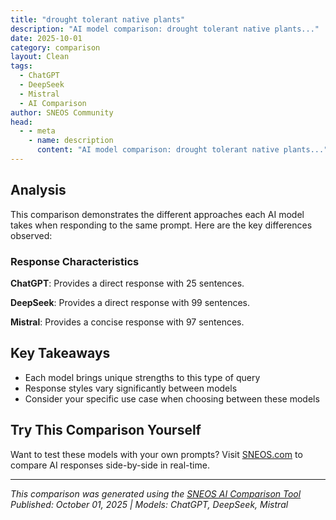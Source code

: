 ```yaml
---
title: "drought tolerant native plants"
description: "AI model comparison: drought tolerant native plants..."
date: 2025-10-01
category: comparison
layout: Clean
tags:
  - ChatGPT
  - DeepSeek
  - Mistral
  - AI Comparison
author: SNEOS Community
head:
  - - meta
    - name: description
      content: "AI model comparison: drought tolerant native plants..."
---
```


<ChatComparison
  title="drought tolerant native plants"
  prompt="drought tolerant native plants"
  :responses='{"ChatGPT": "Here are some drought-tolerant native plants that are well-suited for dry conditions. The best choices can depend on your specific region, but here are examples from various parts of the United States:\n\n### Drought-Tolerant Native Plants (U.S.)\n\n#### Wildflowers\n- **Purple Coneflower (Echinacea purpurea)** \u2013 Native to the central and eastern U.S., attracts pollinators.\n- **Black-eyed Susan (Rudbeckia hirta)** \u2013 Tolerant of dry soil, common in prairies.\n- **Blanket Flower (Gaillardia pulchella)** \u2013 Thrives in hot, dry conditions.\n\n#### Shrubs\n- **California Sagebrush (Artemisia californica)** \u2013 Native to California coastal areas.\n- **Manzanita (Arctostaphylos spp.)** \u2013 Evergreen with reddish bark, drought-tolerant.\n- **Rabbitbrush (Ericameria nauseosa)** \u2013 Found in western deserts.\n\n#### Grasses and Groundcovers\n- **Blue Grama Grass (Bouteloua gracilis)** \u2013 A native prairie grass.\n- **Buffalo Grass (Bouteloua dactyloides)** \u2013 Low-water lawn alternative.\n- **Ice Plant (Delosperma spp.)** \u2013 Succulent groundcover.\n\n#### Succulents and Cacti\n- **Prickly Pear Cactus (Opuntia spp.)** \u2013 Suited for very dry climates.\n- **Agave (Agave spp.)** \u2013 Drought-tolerant, dramatic architectural plants.\n\n### Tips for Using Drought-Tolerant Native Plants\n- Plant in well-draining soil to prevent root rot.\n- Group plants with similar water needs together.\n- Mulch to retain soil moisture.\n- Water deeply but infrequently.\n\nIf you tell me your location or climate zone, I can provide a more tailored list of native drought-tolerant plants!", "DeepSeek": "Of course! Here is a comprehensive guide to drought-tolerant native plants, organized by region in the United States. Using native plants is a fantastic strategy for water-wise landscaping (xeriscaping), as they are already perfectly adapted to your local climate, soil, and pollinators.\n\n### Why Choose Drought-Tolerant Native Plants?\n* **Low Water Needs:** Once established, they require little to no supplemental watering.\n* **Supports Local Ecosystems:** They provide essential food and habitat for native birds, bees, and butterflies.\n* **Low Maintenance:** They are adapted to local soils and pests, reducing the need for fertilizers and pesticides.\n* **Prevents Erosion:** Their deep root systems stabilize soil.\n* **Climate Resilience:** They are built to survive the natural drought cycles of their region.\n\n---\n\n### Key Concept: \u0022Establishment\u0022\nEven the most drought-tolerant plants need **regular watering for their first full year** to develop a deep, strong root system. After that, they can thrive on rainfall alone in most climates.\n\n---\n\n### Regional Guides\n\n#### 1. Southwest \u0026 California\n*Characterized by hot, dry summers and mild winters. Plants here are often adapted to sandy or rocky soils.*\n\n* **Trees:**\n * **Mesquite** (*Prosopis* spp.): Deep roots, light canopy, and nitrogen-fixer.\n * **Palo Verde** (*Parkinsonia* spp.): Beautiful green bark and yellow flowers.\n * **Desert Willow** (*Chilopsis linearis*): Not a true willow; has gorgeous, orchid-like flowers.\n * **California Live Oak** (*Quercus agrifolia*): A majestic, broad-leaved evergreen.\n\n* **Shrubs:**\n * **California Lilac** (*Ceanothus* spp.): Stunning blue or white flower clusters in spring.\n * **Manzanita** (*Arctostaphylos* spp.): Striking red bark and a vital food source for wildlife.\n * **Desert Sage** (*Salvia dorrii*): Silvery foliage and purple flowers; highly aromatic.\n * **Texas Sage** (*Leucophyllum frutescens*): Blooms spectacularly after rains; silvery foliage.\n\n* **Perennials \u0026 Grasses:**\n * **Agave** (*Agave* spp.): Architectural focal points; some are monocarpic (flower once then die).\n * **Penstemon** (*Penstemon* spp.): Tubular flowers that hummingbirds love.\n * **California Fuchsia** (*Epilobium canum*): A late-summer bloomer, crucial for migrating hummingbirds.\n * **Deer Grass** (*Muhlenbergia rigens*): A beautiful, fountain-like clumping grass.\n\n#### 2. Great Plains \u0026 Prairie\n*Characterized by wide temperature swings, wind, and periods of drought. Plants are tough and deep-rooted.*\n\n* **Perennials \u0026 Flowers:**\n * **Purple Coneflower** (*Echinacea purpurea*): A classic prairie plant loved by butterflies and birds.\n * **Black-eyed Susan** (*Rudbeckia hirta*): Cheerful, long-blooming yellow flowers.\n * **Blazing Star** (*Liatris* spp.): Tall spikes of purple flowers; a butterfly magnet.\n * **Butterfly Weed** (*Asclepias tuberosa*): Essential host plant for Monarch butterflies; vibrant orange flowers.\n * **Prairie Dropseed** (*Sporobolus heterolepis*): A fine-textured, clumping grass with a wonderful scent.\n\n* **Grasses (The foundation of the prairie):**\n * **Little Bluestem** (*Schizachyrium scoparium*): Blue-green in summer, turns a gorgeous copper-red in fall.\n * **Switchgrass** (*Panicum virgatum*): A tall, sturdy grass that provides winter interest.\n * **Buffalo Grass** (*Bouteloua dactyloides*): A low-growing, soft native lawn alternative.\n\n#### 3. Northeast \u0026 Mid-Atlantic\n*Characterized by humid summers and cold winters. Droughts are usually short-term but can be severe.*\n\n* **Trees:**\n * **Eastern Redcedar** (*Juniperus virginiana*): An extremely tough evergreen.\n * **Post Oak** (*Quercus stellata*): A resilient oak tolerant of poor, dry soils.\n * **Serviceberry** (*Amelanchier* spp.): Small tree with spring flowers, edible berries, and great fall color.\n\n* **Shrubs:**\n * **Northern Bayberry** (*Morella pensylvanica*): Fragrant foliage and waxy berries for birds; salt-tolerant.\n * **Sumac** (*Rhus* spp.): Brilliant fall color and interesting structure.\n * **New Jersey Tea** (*Ceanothus americanus*): A low-growing shrub with white flowers; hosts butterfly larvae.\n\n* **Perennials:**\n * **Wild Bergamot** (*Monarda fistulosa*): Lavender-pink flowers that bees and hummingbirds adore.\n * **Butterfly Weed** (*Asclepias tuberosa*): Works well in this region too.\n * **Coreopsis** (*Coreopsis* spp.): Sun-loving, long-blooming yellow flowers.\n * **Little Bluestem** (*Schizachyrium scoparium*): A versatile grass for all regions.\n\n#### 4. Southeast\n*Characterized by hot, humid summers with periodic drought. Plants must tolerate both moisture and dry spells.*\n\n* **Trees:**\n * **Southern Live Oak** (*Quercus virginiana*): A massive, iconic evergreen.\n * **Longleaf Pine** (*Pinus palustris*): Adapted to fire and drought.\n * **Redbud** (*Cercis canadensis*): Beautiful spring blooms and heart-shaped leaves.\n\n* **Shrubs:**\n * **Wax Myrtle** (*Morella cerifera*): Fast-growing evergreen; berries are a bird favorite.\n * **Dwarf Palmetto** (*Sabal minor*): A tough, trunkless palm that adds a tropical feel.\n * **American Beautyberry** (*Callicarpa americana*): Unforgettable clusters of vibrant purple berries in fall.\n\n* **Perennials:**\n * **Georgia Savanna Phlox** (*Phlox nivalis*): An evergreen groundcover with pink flowers.\n * **Blazing Star** (*Liatris* spp.): Does very well in the Southeast.\n * **Purple Coneflower** (*Echinacea purpurea*): Thrives in the heat.\n\n### Getting Started: Tips for Success\n\n1. **Test Your Soil:** Understand if you have clay, sand, or loam. Many drought-tolerant natives prefer well-draining soil.\n2. **Observe Your Site:** Note how much sun and shade different areas get.\n3. **Group Plants by Water Needs:** This is the core of smart landscaping. Don\u0027t put a thirsty plant next to a desert native.\n4. **Mulch!:** A 2-3 inch layer of wood chips, gravel, or pine straw conserves moisture, suppresses weeds, and cools the soil.\n5. **Water Deeply and Infrequently:** Encourage deep roots by soaking the soil when you do water, then letting it dry out.\n6. **Find a Native Plant Nursery:** The best source for local ecotypes and expert advice. Avoid big box stores for true natives.\n\n### Where to Find More Information\n* **Lady Bird Johnson Wildflower Center:** An incredible database searchable by region and state. ([wildflower.org](https://www.wildflower.org/))\n* **Your Local State\u0027s Cooperative Extension Service:** A university-based resource with science-backed information for your specific area.\n* **Xerces Society:** Focuses on pollinator conservation and has great plant lists. ([xerces.org](https://xerces.org/))\n* **Local Native Plant Societies:** Often hold plant sales and have knowledgeable members.\n\nBy choosing these resilient and beautiful plants, you create a sustainable landscape that saves water, time, and money while giving a vital lifeline to your local wildlife. Happy gardening", "Mistral": "Drought-tolerant native plants are an excellent choice for landscaping in areas with limited water availability. These plants are adapted to local conditions and often require less maintenance than non-native species. Here are some examples of drought-tolerant native plants from various regions:\n\n### North America\n\n#### Western United States\n1. **California Poppy (Eschscholzia californica)**\n - Bright orange flowers, low-growing, and drought-tolerant.\n\n2. **Ceanothus (Ceanothus spp.)**\n - Evergreen shrubs with blue or white flowers, often called California Lilac.\n\n3. **Manzanita (Arctostaphylos spp.)**\n - Evergreen shrubs with attractive bark and small white or pink flowers.\n\n4. **Yarrow (Achillea millefolium)**\n - Fern-like foliage and clusters of small white flowers.\n\n5. **Sagebrush (Artemisia tridentata)**\n - Aromatic shrub with silvery-green foliage, common in desert regions.\n\n#### Southwestern United States\n1. **Desert Marigold (Baileya multiradiata)**\n - Yellow daisy-like flowers, thrives in arid conditions.\n\n2. **Creosote Bush (Larrea tridentata)**\n - Evergreen shrub with small yellow flowers, highly drought-tolerant.\n\n3. **Prickly Pear Cactus (Opuntia spp.)**\n - Succulent with flat, spiny pads and colorful flowers.\n\n4. **Yucca (Yucca spp.)**\n - Spiky foliage and tall flower stalks, very drought-tolerant.\n\n5. **Agave (Agave spp.)**\n - Succulent with rosettes of thick, fleshy leaves.\n\n#### Eastern United States\n1. **Black-Eyed Susan (Rudbeckia hirta)**\n - Bright yellow flowers with a dark center, drought-tolerant once established.\n\n2. **Purple Coneflower (Echinacea purpurea)**\n - Purple daisy-like flowers, attracts pollinators.\n\n3. **Switchgrass (Panicum virgatum)**\n - Ornamental grass with airy seed heads, drought-tolerant.\n\n4. **Blazing Star (Liatris spp.)**\n - Tall spikes of purple flowers, attracts butterflies.\n\n5. **New England Aster (Symphyotrichum novae-angliae)**\n - Purple daisy-like flowers, blooms in late summer and fall.\n\n### Australia\n\n1. **Kangaroo Paw (Anigozanthos spp.)**\n - Unique, paw-shaped flowers in various colors.\n\n2. **Banksia (Banksia spp.)**\n - Evergreen shrubs with distinctive cone-like flowers.\n\n3. **Grevillea (Grevillea spp.)**\n - Evergreen shrubs with spider-like flowers, attracts birds.\n\n4. **Emu Bush (Eremophila spp.)**\n - Drought-tolerant shrubs with colorful flowers.\n\n5. **Spinifex (Spinifex spp.)**\n - Grass-like plant with sharp, spiny leaves, common in coastal dunes.\n\n### Europe\n\n1. **Lavender (Lavandula spp.)**\n - Aromatic shrub with purple flowers, drought-tolerant once established.\n\n2. **Rosemary (Rosmarinus officinalis)**\n - Evergreen shrub with needle-like leaves and blue flowers.\n\n3. **Thyme (Thymus spp.)**\n - Low-growing herb with small, fragrant leaves and flowers.\n\n4. **Sedum (Sedum spp.)**\n - Succulent with fleshy leaves and star-shaped flowers.\n\n5. **Sea Holly (Eryngium maritimum)**\n - Spiky, blue-green foliage and thistle-like flowers.\n\n### Africa\n\n1. **Aloe (Aloe spp.)**\n - Succulent with rosettes of thick, fleshy leaves and tall flower spikes.\n\n2. **Protea (Protea spp.)**\n - Evergreen shrubs with large, showy flowers.\n\n3. **Euphorbia (Euphorbia spp.)**\n - Succulent with unique, often spiny forms.\n\n4. **Strelitzia (Strelitzia spp.)**\n - Bird of Paradise, with striking orange and blue flowers.\n\n5. **Gazania (Gazania spp.)**\n - Daisy-like flowers in various colors, closes at night.\n\n### Asia\n\n1. **Bougainvillea (Bougainvillea spp.)**\n - Vibrant, colorful bracts surrounding small white flowers.\n\n2. **Plumbago (Plumbago auriculata)**\n - Evergreen shrub with sky-blue flowers.\n\n3. **Lantana (Lantana spp.)**\n - Shrub with clusters of small, colorful flowers.\n\n4. **Hibiscus (Hibiscus spp.)**\n - Large, showy flowers in various colors.\n\n5. **Jasmine (Jasminum spp.)**\n - Fragrant white or yellow flowers, often climbing.\n\nThese plants not only thrive in dry conditions but also contribute to local biodiversity and ecosystem health. Always check with local nurseries or botanical gardens for the best native plants suited to your specific region and soil conditions."}' 
  published-date="18:39"
/>

## Analysis

This comparison demonstrates the different approaches each AI model takes when responding to the same prompt. Here are the key differences observed:

### Response Characteristics

**ChatGPT**: Provides a direct response with 25 sentences. 

**DeepSeek**: Provides a direct response with 99 sentences. 

**Mistral**: Provides a concise response with 97 sentences. 

## Key Takeaways

- Each model brings unique strengths to this type of query
- Response styles vary significantly between models
- Consider your specific use case when choosing between these models

## Try This Comparison Yourself

Want to test these models with your own prompts? Visit [SNEOS.com](https://sneos.com) to compare AI responses side-by-side in real-time.

---

*This comparison was generated using the [SNEOS AI Comparison Tool](https://sneos.com)*
*Published: October 01, 2025 | Models: ChatGPT, DeepSeek, Mistral*
